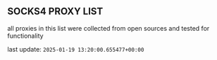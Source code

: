 ## SOCKS4 PROXY LIST

all proxies in this list were collected from open sources and tested for functionality

last update: `2025-01-19 13:20:00.655477+00:00`